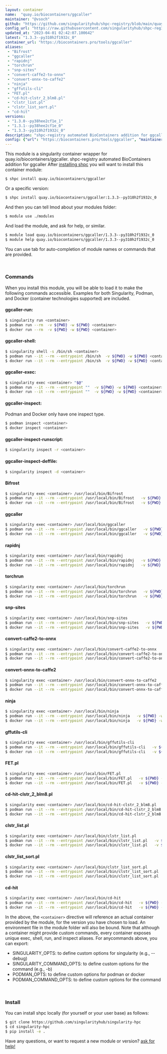 ```yaml
---
layout: container
name:  "quay.io/biocontainers/ggcaller"
maintainer: "@vsoch"
github: "https://github.com/singularityhub/shpc-registry/blob/main/quay.io/biocontainers/ggcaller/container.yaml"
config_url: "https://raw.githubusercontent.com/singularityhub/shpc-registry/main/quay.io/biocontainers/ggcaller/container.yaml"
updated_at: "2023-04-01 02:42:07.100642"
latest: "1.3.3--py310h2f1932c_0"
container_url: "https://biocontainers.pro/tools/ggcaller"
aliases:
 - "Bifrost"
 - "ggcaller"
 - "rapidnj"
 - "torchrun"
 - "snp-sites"
 - "convert-caffe2-to-onnx"
 - "convert-onnx-to-caffe2"
 - "ninja"
 - "gffutils-cli"
 - "FET.pl"
 - "cd-hit-clstr_2_blm8.pl"
 - "clstr_list.pl"
 - "clstr_list_sort.pl"
 - "cd-hit"
versions:
 - "1.3.0--py38hee2cf1e_1"
 - "1.3.1--py38hee2cf1e_0"
 - "1.3.3--py310h2f1932c_0"
description: "shpc-registry automated BioContainers addition for ggcaller"
config: {"url": "https://biocontainers.pro/tools/ggcaller", "maintainer": "@vsoch", "description": "shpc-registry automated BioContainers addition for ggcaller", "latest": {"1.3.3--py310h2f1932c_0": "sha256:337ae3d42c232bf294f2ae35ac8dbb18e68420caa949e8de3e526f85fb0b59b4"}, "tags": {"1.3.0--py38hee2cf1e_1": "sha256:83f27a9a7b57fa0c0fe140774c18b4992d8678fff7291edd3a7718b931f3b412", "1.3.1--py38hee2cf1e_0": "sha256:99b31373ffa93bf8550921b7f793ca10adbedc5f49f80586bb9e13506064bc6d", "1.3.3--py310h2f1932c_0": "sha256:337ae3d42c232bf294f2ae35ac8dbb18e68420caa949e8de3e526f85fb0b59b4"}, "docker": "quay.io/biocontainers/ggcaller", "aliases": {"Bifrost": "/usr/local/bin/Bifrost", "ggcaller": "/usr/local/bin/ggcaller", "rapidnj": "/usr/local/bin/rapidnj", "torchrun": "/usr/local/bin/torchrun", "snp-sites": "/usr/local/bin/snp-sites", "convert-caffe2-to-onnx": "/usr/local/bin/convert-caffe2-to-onnx", "convert-onnx-to-caffe2": "/usr/local/bin/convert-onnx-to-caffe2", "ninja": "/usr/local/bin/ninja", "gffutils-cli": "/usr/local/bin/gffutils-cli", "FET.pl": "/usr/local/bin/FET.pl", "cd-hit-clstr_2_blm8.pl": "/usr/local/bin/cd-hit-clstr_2_blm8.pl", "clstr_list.pl": "/usr/local/bin/clstr_list.pl", "clstr_list_sort.pl": "/usr/local/bin/clstr_list_sort.pl", "cd-hit": "/usr/local/bin/cd-hit"}}
---
```


This module is a singularity container wrapper for quay.io/biocontainers/ggcaller.
shpc-registry automated BioContainers addition for ggcaller
After [installing shpc](#install) you will want to install this container module:


```bash
$ shpc install quay.io/biocontainers/ggcaller
```

Or a specific version:

```bash
$ shpc install quay.io/biocontainers/ggcaller:1.3.3--py310h2f1932c_0
```

And then you can tell lmod about your modules folder:

```bash
$ module use ./modules
```

And load the module, and ask for help, or similar.

```bash
$ module load quay.io/biocontainers/ggcaller/1.3.3--py310h2f1932c_0
$ module help quay.io/biocontainers/ggcaller/1.3.3--py310h2f1932c_0
```

You can use tab for auto-completion of module names or commands that are provided.

<br>

### Commands

When you install this module, you will be able to load it to make the following commands accessible.
Examples for both Singularity, Podman, and Docker (container technologies supported) are included.

#### ggcaller-run:

```bash
$ singularity run <container>
$ podman run --rm  -v ${PWD} -w ${PWD} <container>
$ docker run --rm  -v ${PWD} -w ${PWD} <container>
```

#### ggcaller-shell:

```bash
$ singularity shell -s /bin/sh <container>
$ podman run --it --rm --entrypoint /bin/sh  -v ${PWD} -w ${PWD} <container>
$ docker run --it --rm --entrypoint /bin/sh  -v ${PWD} -w ${PWD} <container>
```

#### ggcaller-exec:

```bash
$ singularity exec <container> "$@"
$ podman run --it --rm --entrypoint ""  -v ${PWD} -w ${PWD} <container> "$@"
$ docker run --it --rm --entrypoint ""  -v ${PWD} -w ${PWD} <container> "$@"
```

#### ggcaller-inspect:

Podman and Docker only have one inspect type.

```bash
$ podman inspect <container>
$ docker inspect <container>
```

#### ggcaller-inspect-runscript:

```bash
$ singularity inspect -r <container>
```

#### ggcaller-inspect-deffile:

```bash
$ singularity inspect -d <container>
```


#### Bifrost

```bash
$ singularity exec <container> /usr/local/bin/Bifrost
$ podman run --it --rm --entrypoint /usr/local/bin/Bifrost   -v ${PWD} -w ${PWD} <container> -c " $@"
$ docker run --it --rm --entrypoint /usr/local/bin/Bifrost   -v ${PWD} -w ${PWD} <container> -c " $@"
```


#### ggcaller

```bash
$ singularity exec <container> /usr/local/bin/ggcaller
$ podman run --it --rm --entrypoint /usr/local/bin/ggcaller   -v ${PWD} -w ${PWD} <container> -c " $@"
$ docker run --it --rm --entrypoint /usr/local/bin/ggcaller   -v ${PWD} -w ${PWD} <container> -c " $@"
```


#### rapidnj

```bash
$ singularity exec <container> /usr/local/bin/rapidnj
$ podman run --it --rm --entrypoint /usr/local/bin/rapidnj   -v ${PWD} -w ${PWD} <container> -c " $@"
$ docker run --it --rm --entrypoint /usr/local/bin/rapidnj   -v ${PWD} -w ${PWD} <container> -c " $@"
```


#### torchrun

```bash
$ singularity exec <container> /usr/local/bin/torchrun
$ podman run --it --rm --entrypoint /usr/local/bin/torchrun   -v ${PWD} -w ${PWD} <container> -c " $@"
$ docker run --it --rm --entrypoint /usr/local/bin/torchrun   -v ${PWD} -w ${PWD} <container> -c " $@"
```


#### snp-sites

```bash
$ singularity exec <container> /usr/local/bin/snp-sites
$ podman run --it --rm --entrypoint /usr/local/bin/snp-sites   -v ${PWD} -w ${PWD} <container> -c " $@"
$ docker run --it --rm --entrypoint /usr/local/bin/snp-sites   -v ${PWD} -w ${PWD} <container> -c " $@"
```


#### convert-caffe2-to-onnx

```bash
$ singularity exec <container> /usr/local/bin/convert-caffe2-to-onnx
$ podman run --it --rm --entrypoint /usr/local/bin/convert-caffe2-to-onnx   -v ${PWD} -w ${PWD} <container> -c " $@"
$ docker run --it --rm --entrypoint /usr/local/bin/convert-caffe2-to-onnx   -v ${PWD} -w ${PWD} <container> -c " $@"
```


#### convert-onnx-to-caffe2

```bash
$ singularity exec <container> /usr/local/bin/convert-onnx-to-caffe2
$ podman run --it --rm --entrypoint /usr/local/bin/convert-onnx-to-caffe2   -v ${PWD} -w ${PWD} <container> -c " $@"
$ docker run --it --rm --entrypoint /usr/local/bin/convert-onnx-to-caffe2   -v ${PWD} -w ${PWD} <container> -c " $@"
```


#### ninja

```bash
$ singularity exec <container> /usr/local/bin/ninja
$ podman run --it --rm --entrypoint /usr/local/bin/ninja   -v ${PWD} -w ${PWD} <container> -c " $@"
$ docker run --it --rm --entrypoint /usr/local/bin/ninja   -v ${PWD} -w ${PWD} <container> -c " $@"
```


#### gffutils-cli

```bash
$ singularity exec <container> /usr/local/bin/gffutils-cli
$ podman run --it --rm --entrypoint /usr/local/bin/gffutils-cli   -v ${PWD} -w ${PWD} <container> -c " $@"
$ docker run --it --rm --entrypoint /usr/local/bin/gffutils-cli   -v ${PWD} -w ${PWD} <container> -c " $@"
```


#### FET.pl

```bash
$ singularity exec <container> /usr/local/bin/FET.pl
$ podman run --it --rm --entrypoint /usr/local/bin/FET.pl   -v ${PWD} -w ${PWD} <container> -c " $@"
$ docker run --it --rm --entrypoint /usr/local/bin/FET.pl   -v ${PWD} -w ${PWD} <container> -c " $@"
```


#### cd-hit-clstr_2_blm8.pl

```bash
$ singularity exec <container> /usr/local/bin/cd-hit-clstr_2_blm8.pl
$ podman run --it --rm --entrypoint /usr/local/bin/cd-hit-clstr_2_blm8.pl   -v ${PWD} -w ${PWD} <container> -c " $@"
$ docker run --it --rm --entrypoint /usr/local/bin/cd-hit-clstr_2_blm8.pl   -v ${PWD} -w ${PWD} <container> -c " $@"
```


#### clstr_list.pl

```bash
$ singularity exec <container> /usr/local/bin/clstr_list.pl
$ podman run --it --rm --entrypoint /usr/local/bin/clstr_list.pl   -v ${PWD} -w ${PWD} <container> -c " $@"
$ docker run --it --rm --entrypoint /usr/local/bin/clstr_list.pl   -v ${PWD} -w ${PWD} <container> -c " $@"
```


#### clstr_list_sort.pl

```bash
$ singularity exec <container> /usr/local/bin/clstr_list_sort.pl
$ podman run --it --rm --entrypoint /usr/local/bin/clstr_list_sort.pl   -v ${PWD} -w ${PWD} <container> -c " $@"
$ docker run --it --rm --entrypoint /usr/local/bin/clstr_list_sort.pl   -v ${PWD} -w ${PWD} <container> -c " $@"
```


#### cd-hit

```bash
$ singularity exec <container> /usr/local/bin/cd-hit
$ podman run --it --rm --entrypoint /usr/local/bin/cd-hit   -v ${PWD} -w ${PWD} <container> -c " $@"
$ docker run --it --rm --entrypoint /usr/local/bin/cd-hit   -v ${PWD} -w ${PWD} <container> -c " $@"
```



In the above, the `<container>` directive will reference an actual container provided
by the module, for the version you have chosen to load. An environment file in the
module folder will also be bound. Note that although a container
might provide custom commands, every container exposes unique exec, shell, run, and
inspect aliases. For anycommands above, you can export:

 - SINGULARITY_OPTS: to define custom options for singularity (e.g., --debug)
 - SINGULARITY_COMMAND_OPTS: to define custom options for the command (e.g., -b)
 - PODMAN_OPTS: to define custom options for podman or docker
 - PODMAN_COMMAND_OPTS: to define custom options for the command

<br>

### Install

You can install shpc locally (for yourself or your user base) as follows:

```bash
$ git clone https://github.com/singularityhub/singularity-hpc
$ cd singularity-hpc
$ pip install -e .
```

Have any questions, or want to request a new module or version? [ask for help!](https://github.com/singularityhub/singularity-hpc/issues)